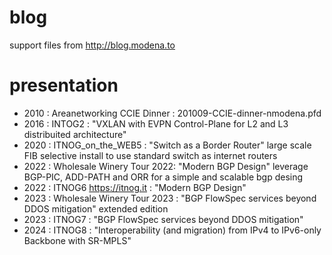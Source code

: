 # blog
support files from http://blog.modena.to


# presentation 

- 2010 : Areanetworking CCIE Dinner : 201009-CCIE-dinner-nmodena.pfd
- 2016 : INTOG2 : "VXLAN with EVPN Control-Plane for L2 and L3 distribuited architecture" 
- 2020 : ITNOG_on_the_WEB5 : "Switch as a Border Router" large scale FIB selective install to use standard switch as internet routers
- 2022 : Wholesale Winery Tour 2022: "Modern BGP Design" leverage BGP-PIC, ADD-PATH and ORR for a simple and scalable bgp desing
- 2022 : ITNOG6 https://itnog.it : "Modern BGP Design"
- 2023 : Wholesale Winery Tour 2023 : "BGP FlowSpec services beyond DDOS mitigation" extended edition
- 2023 : ITNOG7 : "BGP FlowSpec services beyond DDOS mitigation" 
- 2024 : ITNOG8 : "Interoperability (and migration) from IPv4 to IPv6-only Backbone with SR-MPLS"




